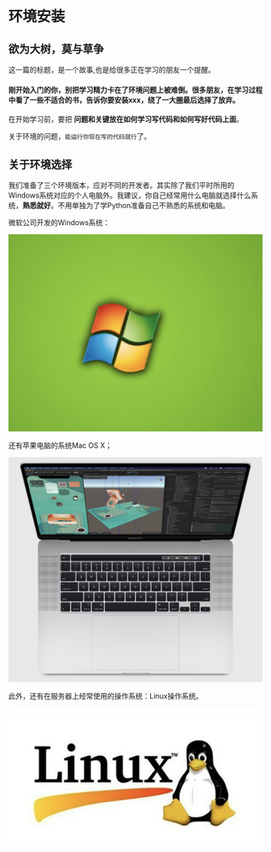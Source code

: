 # 环境安装



##  欲为大树，莫与草争

 这一篇的标题，是一个故事,也是给很多正在学习的朋友一个提醒。

####  刚开始入门的你，别把学习精力卡在了环境问题上被难倒。很多朋友，在学习过程中看了一些不适合的书，告诉你要安装xxx，绕了一大圈最后选择了放弃。

在开始学习前，要把 **问题和关键放在如何学习写代码和如何写好代码上面**。

关于环境的问题，`能运行你现在写的代码就行`了。



## 关于环境选择

我们准备了三个环境版本，应对不同的开发者。其实除了我们平时所用的Windows系统对应的个人电脑外。我建议，你自己经常用什么电脑就选择什么系统，**熟悉就好**。不用单独为了学Python准备自己不熟悉的系统和电脑。



微软公司开发的Windows系统：

![image-20210331142623684](./images/image-20210331142623684.png)





还有苹果电脑的系统Mac OS X；

![image-20210331142416096](./images/image-20210331142416096.png)



此外，还有在服务器上经常使用的操作系统：Linux操作系统。

![image-20210331142513646](./images/image-20210331142513646.png)


